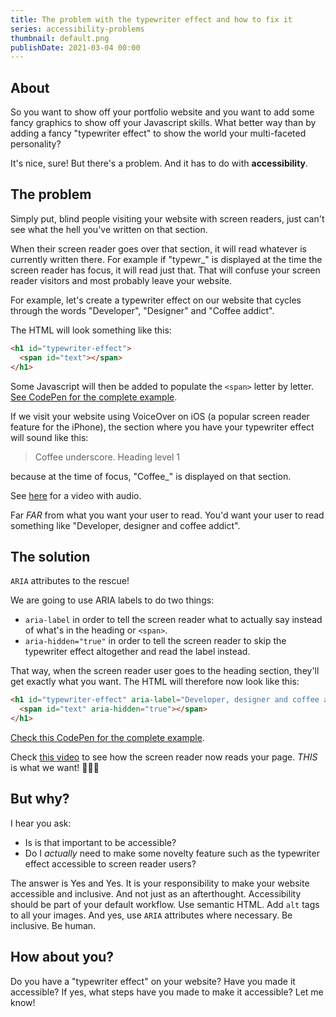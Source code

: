 ```yaml
---
title: The problem with the typewriter effect and how to fix it
series: accessibility-problems
thumbnail: default.png
publishDate: 2021-03-04 00:00
---
```


## About

So you want to show off your portfolio website and you want to add some fancy graphics to show off your Javascript skills. What better way than by adding a fancy "typewriter effect" to show the world your multi-faceted personality?

It's nice, sure! But there's a problem. And it has to do with **accessibility**.

## The problem

Simply put, blind people visiting your website with screen readers, just can't see what the hell you've written on that section.

When their screen reader goes over that section, it will read whatever is currently written there. For example if "typewr_" is displayed at the time the screen reader has focus, it will read just that. That will confuse your screen reader visitors and most probably leave your website.

For example, let's create a typewriter effect on our website that cycles through the words "Developer", "Designer" and "Coffee addict". 

The HTML will look something like this:

```html
<h1 id="typewriter-effect">
  <span id="text"></span>
</h1>
```

Some Javascript will then be added to populate the `<span>` letter by letter. [See CodePen for the complete example](https://codepen.io/SavvStudio/pen/KKzvbOx).

If we visit your website using VoiceOver on iOS (a popular screen reader feature for the iPhone), the section where you have your typewriter effect will sound like this:

> Coffee underscore. Heading level 1

because at the time of focus, "Coffee_" is displayed on that section.

See [here](https://vimeo.com/454411237) for a video with audio.

Far *FAR* from what you want your user to read. You'd want your user to read something like "Developer, designer and coffee addict".

## The solution

`ARIA` attributes to the rescue!

We are going to use ARIA labels to do two things:

* `aria-label` in order to tell the screen reader what to actually say instead of what's in the heading or `<span>`.
* `aria-hidden="true"` in order to tell the screen reader to skip the typewriter effect altogether and read the label instead.

That way, when the screen reader user goes to the heading section, they'll get exactly what you want. The HTML will therefore now look like this:

```html
<h1 id="typewriter-effect" aria-label="Developer, designer and coffee addict">
  <span id="text" aria-hidden="true"></span>
</h1>
```

[Check this CodePen for the complete example](https://codepen.io/SavvStudio/pen/ZEWJZpx).

Check [this video](https://vimeo.com/454411533) to see how the screen reader now reads your page. *THIS* is what we want! 🎉🎉🎉

## But why?

I hear you ask:

* Is is that important to be accessible?
* Do I *actually* need to make some novelty feature such as the typewriter effect accessible to screen reader users? 

The answer is Yes and Yes. It is your responsibility to make your website accessible and inclusive. And not just as an afterthought. Accessibility should be part of your default workflow. Use semantic HTML. Add `alt` tags to all your images. And yes, use `ARIA` attributes where necessary. Be inclusive. Be human.

## How about you?

Do you have a "typewriter effect" on your website? Have you made it accessible? If yes, what steps have you made to make it accessible? Let me know!